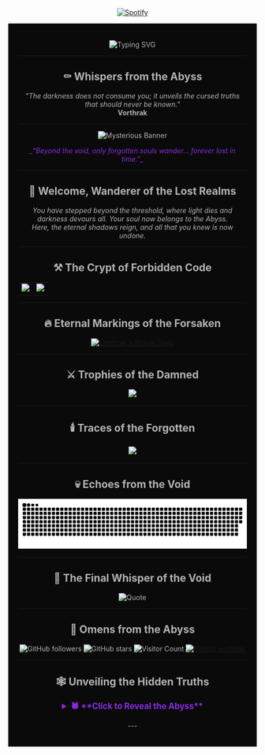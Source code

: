 &nbsp;<div align="center">
  [![Spotify](https://vorthrak.vercel.app/api/spotify?background_color=0d1117&border_color=ffffff)](https://open.spotify.com/user/31szdg5zh7nbmf7ah3yfeicnnbpy)
</div>

<div align="center" style="background-color: #0a0a0a; color: #b3b3b3; padding: 20px;">

![Typing SVG](https://readme-typing-svg.herokuapp.com?size=30&color=8A2BE2&center=true&vCenter=true&width=600&lines=Enter+the+Eternal+Void...;Where+Shadows+Whisper+Their+Secrets...;Embrace+the+Darkness+and+Unseen...;Let+the+Mysteries+Unfold...)

---

## ⚰️ **Whispers from the Abyss**

_"The darkness does not consume you; it unveils the cursed truths that should never be known."_  
**Vorthrak**

---

<img src="https://media3.giphy.com/media/pVGsAWjzvXcZW4ZBTE/giphy.webp" alt="Mysterious Banner" width="600px">

<p style="color: #8A2BE2; font-style: italic;">_"Beyond the void, only forgotten souls wander... forever lost in time."_</p>

---

## 🦇 **Welcome, Wanderer of the Lost Realms**

_You have stepped beyond the threshold, where light dies and darkness devours all. Your soul now belongs to the Abyss._  
_Here, the eternal shadows reign, and all that you knew is now undone._

---

## ⚒️ **The Crypt of Forbidden Code**

<table>
  <tr>
    <td>
      <a href="https://github.com/vorthrak/github-readme-stats">
        <img src="https://github-readme-stats.vercel.app/api?username=vorthrak&show_icons=true&include_all_commits=true&theme=dark&hide_border=true&bg_color=0a0a0a&text_color=8A2BE2" />
      </a>
    </td>
    <td>
      <a href="https://github.com/vorthrak/github-readme-stats">
        <img src="https://github-readme-stats.vercel.app/api/top-langs/?username=vorthrak&layout=compact&theme=dark&hide_border=true&bg_color=0a0a0a&text_color=8A2BE2" />
      </a>
    </td>
  </tr>
</table>

---

## 🔥 **Eternal Markings of the Forsaken**

<a href="https://github.com/vorthrak/github-readme-streak-stats">
  <img src="https://github-readme-streak-stats.herokuapp.com/?user=vorthrak&theme=dark&hide_border=true&background=0a0a0a&text_color=8A2BE2&border=8A2BE2" alt="Vorthrak's Streak Stats" />
</a>

---

## ⚔️ **Trophies of the Damned**

<a href="https://github.com/vorthrak/github-profile-trophy">
  <img src="https://github-profile-trophy.vercel.app/?username=vorthrak&theme=dracula&no-frame=true&column=4&background=0a0a0a&color=8A2BE2" />
</a>

---

## 🕯️ **Traces of the Forgotten**

<a href="https://github.com/vorthrak/github-readme-activity-graph">
  <img src="https://github-readme-activity-graph.vercel.app/graph?username=vorthrak&theme=dracula&hide_border=true&bg_color=0a0a0a&text_color=8A2BE2" />
</a>

---

## 💀 **Echoes from the Void**

![Snake animation](https://github.com/vorthrak/vorthrak/blob/output/github-snake-dark.svg)

---

## 📜 **The Final Whisper of the Void**

![Quote](https://quotes-github-readme.vercel.app/api?type=horizontal&theme=dark)

---

## 📢 **Omens from the Abyss**

![GitHub followers](https://img.shields.io/github/followers/vorthrak?style=flat-square&color=8A2BE2)
![GitHub stars](https://img.shields.io/github/stars/vorthrak?style=flat-square&color=8A2BE2)
![Visitor Count](https://komarev.com/ghpvc/?username=vorthrak&color=0a0a0a&style=flat-square)
[![GitHub vorthrak](https://img.shields.io/github/followers/vorthrak?label=follow&style=social&cacheSeconds=86400)](https://github.com/vorthrak)

---

## 🕸️ **Unveiling the Hidden Truths**

<details>
  <summary style="color: #8A2BE2; font-weight: bold; font-size: 1.2em;">🕷️ **Click to Reveal the Abyss**</summary>
  <p style="color: #8A2BE2; font-style: italic;">🕯️ **The void watches... Your every move, every whisper, is consumed by it. No one escapes the gaze of the dark.**</p>
</details>

---</div>
